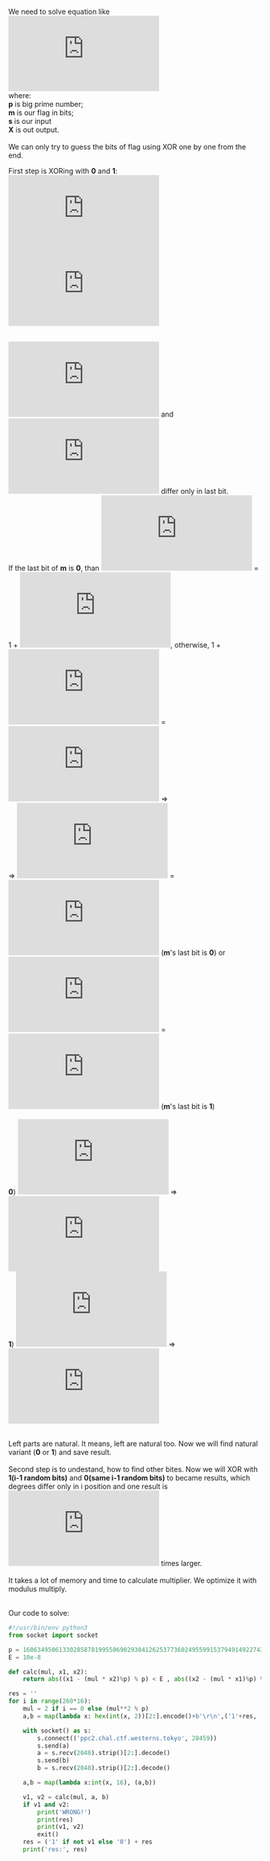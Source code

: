 We need to solve equation like <br/>
![equation](http://latex.codecogs.com/gif.latex?%5Cinline%202%5E%7Bm%20%5Coplus%20s%7D%5Cmod%20p%20%3D%20X)
<br />
where:<br />
__p__ is big prime number; <br/>
__m__ is our flag in bits; <br/>
__s__ is our input <br/>
__X__ is out output. <br/><br/>
We can only try to guess the bits of flag using XOR one by one from the end.<br />

First step is XORing with __0__ and __1__: <br/>
![equation](http://latex.codecogs.com/gif.latex?%5Cinline%202%5E%7Bm%20%5Coplus%20s_%7B0%7D%7D&plus;k_%7B0%7D*p%20%3D%20X_%7B0%7D)<br/>
![equation](http://latex.codecogs.com/gif.latex?%5Cinline%202%5E%7Bm%20%5Coplus%20s_%7B1%7D%7D&plus;k_%7B1%7D*p%20%3D%20X_%7B1%7D) <br/><br/>

![equation](http://latex.codecogs.com/gif.latex?%5Cinline%20m%20%5Coplus%20s_%7B0%7D) and 
![equation](http://latex.codecogs.com/gif.latex?%5Cinline%20m%20%5Coplus%20s_%7B1%7D) differ only in last bit. <br/>
If the last bit of __m__ is __0__, than ![equation](http://latex.codecogs.com/gif.latex?%5Cinline%20m%20%5Coplus%20s_%7B0%7D) = 1 + ![equation](http://latex.codecogs.com/gif.latex?%5Cinline%20m%20%5Coplus%20s_%7B1%7D), otherwise, 1 + ![equation](http://latex.codecogs.com/gif.latex?%5Cinline%20m%20%5Coplus%20s_%7B0%7D) = ![equation](http://latex.codecogs.com/gif.latex?%5Cinline%20m%20%5Coplus%20s_%7B1%7D) => <br/>
 => ![equation](http://latex.codecogs.com/gif.latex?%5Cinline%202%5E%7Bm%20%5Coplus%20s_%7B0%7D%7D) = ![equation](http://latex.codecogs.com/gif.latex?%5Cinline%202%20*%202%5E%7Bm%20%5Coplus%20s_%7B1%7D%7D) (__m__'s last bit is __0__) or ![equation](http://latex.codecogs.com/gif.latex?%5Cinline%202%5E%7Bm%20%5Coplus%20s_%7B1%7D%7D) = ![equation](http://latex.codecogs.com/gif.latex?%5Cinline%202%20*%202%5E%7Bm%20%5Coplus%20s_%7B0%7D%7D) (__m__'s last bit is __1__) <br/><br/>
__0__)
![equation](http://latex.codecogs.com/gif.latex?%5Cinline%20X_%7B0%7D-k_%7B0%7D*p%20%3D%202%20*%20%28X_%7B1%7D-k_%7B1%7D*p%29) => ![equation](http://latex.codecogs.com/gif.latex?%5Cinline%20k_%7B0%7D-%202*k_%7B1%7D%3D%20%5Cfrac%7BX_%7B0%7D%20-%20X_%7B1%7D%7D%7Bp%7D) <br/>
__1__)
![equation](http://latex.codecogs.com/gif.latex?%5Cinline%20X_%7B1%7D-k_%7B1%7D*p%20%3D%202%20*%20%28X_%7B0%7D-k_%7B0%7D*p%29) => ![equation](http://latex.codecogs.com/gif.latex?%5Cinline%20k_%7B1%7D-%202*k_%7B0%7D%3D%20%5Cfrac%7BX_%7B1%7D%20-%20X_%7B0%7D%7D%7Bp%7D) <br/><br/>

Left parts are natural. It means, left are natural too. Now we will find natural variant (__0__ or __1__) and save result. <br/><br/>
Second step is to undestand, how to find other bites. Now we will XOR with __1(i-1 random bits)__ and __0(same i-1 random bits)__ to became results, which degrees differ only in i position and one result is ![equation](http://latex.codecogs.com/gif.latex?%5Cinline%202%5E%7B2%5E%7Bi-1%7D%7D) times larger. <br/><br/>
It takes a lot of memory and time to calculate multiplier. We optimize it with modulus multiply. <br/><br/>

Our code to solve:
```py
#!/usr/bin/env python3
from socket import socket

p = 160634950613302858781995506902938412625377360249559915379491492274326359260806831823821711441204122060415286351711411013883400510041411782176467940678464161205204391247137689678794367049197824119717278923753940984084059450704378828123780678883777306239500480793044460796256306557893061457956479624163771194201
E = 10e-8

def calc(mul, x1, x2):
	return abs((x1 - (mul * x2)%p) % p) < E , abs((x2 - (mul * x1)%p) % p) < E

res = ''
for i in range(260*16):
	mul = 2 if i == 0 else (mul**2 % p)
	a,b = map(lambda x: hex(int(x, 2))[2:].encode()+b'\r\n',('1'+res, '0'+res))

	with socket() as s:
		s.connect(('ppc2.chal.ctf.westerns.tokyo', 28459))
		s.send(a)
		a = s.recv(2048).strip()[2:].decode()
		s.send(b)
		b = s.recv(2048).strip()[2:].decode()

	a,b = map(lambda x:int(x, 16), (a,b))

	v1, v2 = calc(mul, a, b)
	if v1 and v2:
		print('WRONG!')
		print(res)
		print(v1, v2)
		exit()
	res = ('1' if not v1 else '0') + res
	print('res:', res)
```
